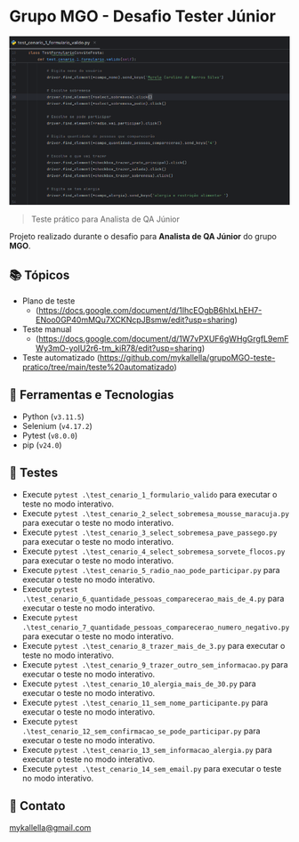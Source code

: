 # Grupo MGO - Desafio Tester Júnior

![preview](./preview1.png)
 
> Teste prático para Analista de QA Júnior

 Projeto realizado durante o desafio para **Analista de QA Júnior** do grupo **MGO**.
 
## 📚 Tópicos

- Plano de teste 
	- (https://docs.google.com/document/d/1IhcEOgbB6hIxLhEH7-ENoo0GP40mMQu7XCKNcpJBsmw/edit?usp=sharing)
- Teste manual 
	- (https://docs.google.com/document/d/1W7vPXUF6gWHgGrgfL9emFWy3mO-yoIU2r6-tm_kiR78/edit?usp=sharing)
- Teste automatizado (https://github.com/mykallella/grupoMGO-teste-pratico/tree/main/teste%20automatizado)

## 🔧 Ferramentas e Tecnologias

- Python (`v3.11.5`)
- Selenium (`v4.17.2`)
- Pytest (`v8.0.0`)
- pip (`v24.0`)

## 🔧 Testes

- Execute `pytest .\test_cenario_1_formulario_valido` para executar o teste no modo interativo.
- Execute `pytest .\test_cenario_2_select_sobremesa_mousse_maracuja.py` para executar o teste no modo interativo.
- Execute `pytest .\test_cenario_3_select_sobremesa_pave_passego.py` para executar o teste no modo interativo.
- Execute `pytest .\test_cenario_4_select_sobremesa_sorvete_flocos.py` para executar o teste no modo interativo.
- Execute `pytest .\test_cenario_5_radio_nao_pode_participar.py` para executar o teste no modo interativo.
- Execute `pytest .\test_cenario_6_quantidade_pessoas_comparecerao_mais_de_4.py` para executar o teste no modo interativo.
- Execute `pytest .\test_cenario_7_quantidade_pessoas_comparecerao_numero_negativo.py` para executar o teste no modo interativo.
- Execute `pytest .\test_cenario_8_trazer_mais_de_3.py` para executar o teste no modo interativo.
- Execute `pytest .\test_cenario_9_trazer_outro_sem_informacao.py` para executar o teste no modo interativo.
- Execute `pytest .\test_cenario_10_alergia_mais_de_30.py` para executar o teste no modo interativo.
- Execute `pytest .\test_cenario_11_sem_nome_participante.py` para executar o teste no modo interativo.
- Execute `pytest .\test_cenario_12_sem_confirmacao_se_pode_participar.py` para executar o teste no modo interativo.
- Execute `pytest .\test_cenario_13_sem_informacao_alergia.py` para executar o teste no modo interativo.
- Execute `pytest .\test_cenario_14_sem_email.py` para executar o teste no modo interativo.

## 🔗 Contato

mykallella@gmail.com
